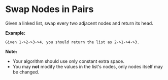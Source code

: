 # Swap Nodes in Pairs

Given a linked list, swap every two adjacent nodes and return its head.

__Example:__

```pseudo
Given 1->2->3->4, you should return the list as 2->1->4->3.
```

__Note:__

- Your algorithm should use only constant extra space.
- You may __not__ modify the values in the list's nodes, only nodes itself may be changed.